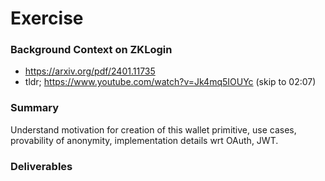 # Exercise

### Background Context on ZKLogin
- https://arxiv.org/pdf/2401.11735
- tldr; https://www.youtube.com/watch?v=Jk4mq5IOUYc (skip to 02:07)

### Summary

Understand motivation for creation of this wallet primitive, use cases, provability of anonymity, implementation details wrt OAuth, JWT.

### Deliverables
